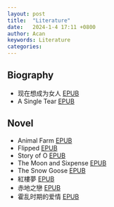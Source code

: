 ```yaml
---
layout: post
title:  "Literature"
date:   2024-1-4 17:11 +0800
author: Acan
keywords: Literature
categories: 
---
```


## Biography

- 现在想成为女人 [EPUB](https://raw.githubusercontent.com/Zeyu-Xie/Wisteria-Storage-1/main/Myosotis-Library/literature/biography/%E7%8E%B0%E5%9C%A8%E6%83%B3%E6%88%90%E4%B8%BA%E5%A5%B3%E4%BA%BA.epub)
- A Single Tear [EPUB](https://raw.githubusercontent.com/Zeyu-Xie/Wisteria-Storage-1/main/Myosotis-Library/literature/biography/A%20Single%20Tear.epub)

## Novel

- Animal Farm [EPUB](https://raw.githubusercontent.com/Zeyu-Xie/Wisteria-Storage-1/main/Myosotis-Library/literature/novel/Animal%20Farm.epub)
- Flipped [EPUB](https://raw.githubusercontent.com/Zeyu-Xie/Wisteria-Storage-1/main/Myosotis-Library/literature/novel/Flipped.epub)
- Story of O [EPUB](https://raw.githubusercontent.com/Zeyu-Xie/Wisteria-Storage-1/main/Myosotis-Library/literature/novel/Story%20of%20O.epub)
- The Moon and Sixpense [EPUB](https://raw.githubusercontent.com/Zeyu-Xie/Wisteria-Storage-1/main/Myosotis-Library/literature/novel/The%20Moon%20and%20Sixpense.epub)
- The Snow Goose [EPUB](https://raw.githubusercontent.com/Zeyu-Xie/Wisteria-Storage-1/main/Myosotis-Library/literature/novel/The%20Snow%20Goose.epub)
- 紅樓夢 [EPUB](https://raw.githubusercontent.com/Zeyu-Xie/Wisteria-Storage-1/main/Myosotis-Library/literature/novel/%E7%B4%85%E6%A8%93%E5%A4%A2.epub)
- 赤地之戀 [EPUB](https://raw.githubusercontent.com/Zeyu-Xie/Wisteria-Storage-1/main/Myosotis-Library/literature/novel/%E8%B5%A4%E5%9C%B0%E4%B9%8B%E6%88%80.epub)
- 霍乱时期的爱情 [EPUB](https://raw.githubusercontent.com/Zeyu-Xie/Wisteria-Storage-1/main/Myosotis-Library/literature/novel/%E9%9C%8D%E4%B9%B1%E6%97%B6%E6%9C%9F%E7%9A%84%E7%88%B1%E6%83%85.epub)